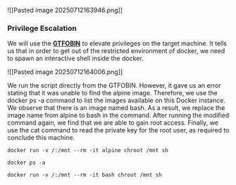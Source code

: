 
![[Pasted image 20250712163946.png]]
### Privilege Escalation

We will use the **[GTFOBIN](https://gtfobins.github.io/gtfobins/docker/)** to elevate privileges on the target machine. It tells us that in order to get out of the restricted environment of docker, we need to spawn an interactive shell inside the docker.

![[Pasted image 20250712164006.png]]

We run the script directly from the GTFOBIN. However, it gave us an error stating that it was unable to find the alpine image. Therefore, we use the docker ps -a command to list the images available on this Docker instance. We observe that there is an image named bash. As a result, we replace the image name from alpine to bash in the command. After running the modified command again, we find that we are able to gain root access. Finally, we use the cat command to read the private key for the root user, as required to conclude this machine.

```
docker run -v /:/mnt --rm -it alpine chroot /mnt sh

docker ps -a

docker run -v /:/mnt --rm -it bash chroot /mnt sh
```
